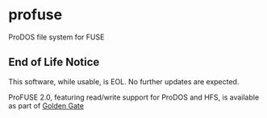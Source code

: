# profuse
ProDOS file system for FUSE

## End of Life Notice

This software, while usable, is EOL.  No further updates are expected.

ProFUSE 2.0, featuring read/write support for ProDOS and HFS, is available as part of
[Golden Gate](http://golden-gate.ksherlock.com) 
